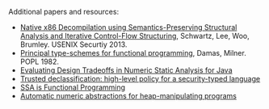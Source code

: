 Additional papers and resources:
- [Native x86 Decompilation using Semantics-Preserving Structural Analysis and Iterative Control-Flow Structuring](https://www.usenix.org/system/files/conference/usenixsecurity13/sec13-paper_schwartz.pdf), Schwartz, Lee, Woo, Brumley. USENIX Securtiy 2013.
- [Principal type-schemes for functional programming](https://homes.cs.washington.edu/~mernst/teaching/6.883/readings/p207-damas.pdf), Damas, Milner. POPL 1982. 
- [Evaluating Design Tradeoffs in Numeric Static Analysis for Java](http://www.cs.umd.edu/~mwh/papers/jana-analysis.pdf)
- [Trusted declassification: high-level policy for a security-typed language](https://dl.acm.org/doi/10.1145/1134744.1134757)
- [SSA is Functional Programming](file:///home/chronos/u-0007ef090bdfa2dc3dac15bd3e055e8dbdf412f3/MyFiles/Downloads/278283.278285.pdf)
- [Automatic numeric abstractions for heap-manipulating programs](https://dl.acm.org/doi/abs/10.1145/1707801.1706326)
